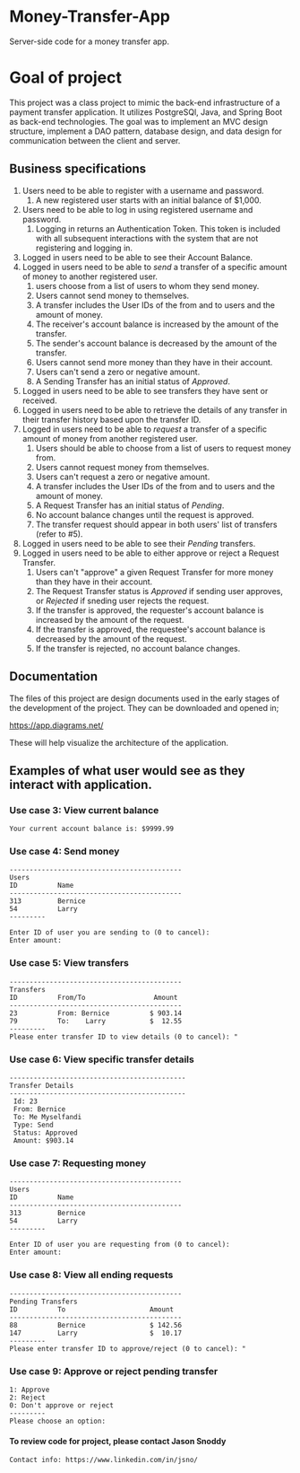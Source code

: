 # Money-Transfer-App
Server-side code for a money transfer app.

# Goal of project

This project was a class project to mimic the back-end infrastructure of a payment transfer application. It utilizes PostgreSQl, Java, and Spring Boot as back-end technologies. The goal was to implement an MVC design structure, implement a DAO pattern, database design, and data design for communication between the client and server.

## Business specifications

1. Users need to be able to register with a username and password.
   1. A new registered user starts with an initial balance of $1,000.
2. Users need to be able to log in using registered username and password.
   1. Logging in returns an Authentication Token. This token is included with all subsequent interactions with the system that are not registering and logging in.
3. Logged in users need to be able to see their Account Balance.
4. Logged in users need to be able to *send* a transfer of a specific amount of money to another registered user.
   1. users choose from a list of users to whom they send money.
   2. Users cannot send money to themselves.
   3. A transfer includes the User IDs of the from and to users and the amount of money.
   4. The receiver's account balance is increased by the amount of the transfer.
   5. The sender's account balance is decreased by the amount of the transfer.
   6. Users cannot send more money than they have in their account.
   7. Users can't send a zero or negative amount.
   8. A Sending Transfer has an initial status of *Approved*.
5. Logged in users need to be able to see transfers they have sent or received.
6. Logged in users need to be able to retrieve the details of any transfer in their transfer history based upon the transfer ID.
7. Logged in users need to be able to *request* a transfer of a specific amount of money from another registered user.
   1. Users should be able to choose from a list of users to request money from.
   2. Users cannot request money from themselves.
   3. Users can't request a zero or negative amount.
   4. A transfer includes the User IDs of the from and to users and the amount of money.
   5. A Request Transfer has an initial status of *Pending*.
   6. No account balance changes until the request is approved.
   7. The transfer request should appear in both users' list of transfers (refer to #5).
8. Logged in users need to be able to see their *Pending* transfers.
9. Logged in users need to be able to either approve or reject a Request Transfer.
   1. Users can't "approve" a given Request Transfer for more money than they have in their account.
   2. The Request Transfer status is *Approved* if sending user approves, or *Rejected* if sneding user rejects the request.
   3. If the transfer is approved, the requester's account balance is increased by the amount of the request.
   4. If the transfer is approved, the requestee's account balance is decreased by the amount of the request.
   5. If the transfer is rejected, no account balance changes.

## Documentation

The files of this project are design documents used in the early stages of the development of the project. They can be downloaded and opened in;

https://app.diagrams.net/

These will help visualize the architecture of the application.

## Examples of what user would see as they interact with application.

### Use case 3: View current balance
```
Your current account balance is: $9999.99
```

### Use case 4: Send money
```
-------------------------------------------
Users
ID          Name
-------------------------------------------
313         Bernice
54          Larry
---------

Enter ID of user you are sending to (0 to cancel):
Enter amount:
```

### Use case 5: View transfers
```
-------------------------------------------
Transfers
ID          From/To                 Amount
-------------------------------------------
23          From: Bernice          $ 903.14
79          To:    Larry           $  12.55
---------
Please enter transfer ID to view details (0 to cancel): "
```

### Use case 6: View specific transfer details
```
--------------------------------------------
Transfer Details
--------------------------------------------
 Id: 23
 From: Bernice
 To: Me Myselfandi
 Type: Send
 Status: Approved
 Amount: $903.14
```

### Use case 7: Requesting money
```
-------------------------------------------
Users
ID          Name
-------------------------------------------
313         Bernice
54          Larry
---------

Enter ID of user you are requesting from (0 to cancel):
Enter amount:
```

### Use case 8: View all ending requests
```
-------------------------------------------
Pending Transfers
ID          To                     Amount
-------------------------------------------
88          Bernice                $ 142.56
147         Larry                  $  10.17
---------
Please enter transfer ID to approve/reject (0 to cancel): "
```

### Use case 9: Approve or reject pending transfer
```
1: Approve
2: Reject
0: Don't approve or reject
---------
Please choose an option:
```

#### **To review code for project, please contact Jason Snoddy** 

```
Contact info: https://www.linkedin.com/in/jsno/
```
